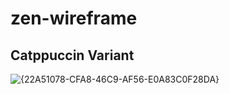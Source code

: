 # zen-wireframe

## Catppuccin Variant
![{22A51078-CFA8-46C9-AF56-E0A83C0F28DA}](https://github.com/user-attachments/assets/fd51496c-2fd1-42ac-9fa4-04e25d61f811)

